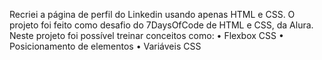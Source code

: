 Recriei a página de perfil do Linkedin usando apenas HTML e CSS. O projeto foi feito como desafio do 7DaysOfCode de HTML e CSS, da Alura.
Neste projeto foi possível treinar conceitos como:
•	Flexbox CSS
•	Posicionamento de elementos
•	Variáveis CSS
